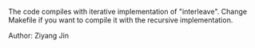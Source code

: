 The code compiles with iterative implementation of "interleave". Change Makefile if you want to compile it with the recursive implementation.

Author: Ziyang Jin
